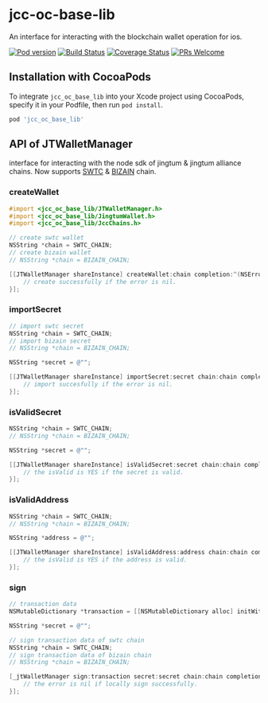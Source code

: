 
# jcc-oc-base-lib

An interface for interacting with the blockchain wallet operation for ios.

[![Pod version](https://badge.fury.io/co/jcc_oc_base_lib.svg)](https://badge.fury.io/co/jcc_oc_base_lib)
[![Build Status](https://travis-ci.com/JCCDex/jcc-oc-base-lib.svg?branch=master)](https://travis-ci.com/JCCDex/jcc-oc-base-lib)
[![Coverage Status](https://coveralls.io/repos/github/JCCDex/jcc-oc-base-lib/badge.svg?branch=dev)](https://coveralls.io/github/JCCDex/jcc-oc-base-lib?branch=dev)
[![PRs Welcome](https://img.shields.io/badge/PRs-welcome-brightgreen.svg?style=flat-square)](http://makeapullrequest.com)

## Installation with CocoaPods

To integrate `jcc_oc_base_lib` into your Xcode project using CocoaPods, specify it in your Podfile, then run `pod install`.

```ruby
pod 'jcc_oc_base_lib'
```

## API of JTWalletManager

interface for interacting with the node sdk of jingtum & jingtum alliance chains. Now supports [SWTC](https://state.jingtum.com/#!/) & [BIZAIN](https://bizain.net/) chain.

### createWallet

```objective-c
#import <jcc_oc_base_lib/JTWalletManager.h>
#import <jcc_oc_base_lib/JingtumWallet.h>
#import <jcc_oc_base_lib/JccChains.h>

// create swtc wallet
NSString *chain = SWTC_CHAIN;
// create bizain wallet
// NSString *chain = BIZAIN_CHAIN;

[[JTWalletManager shareInstance] createWallet:chain completion:^(NSError *error, JingtumWallet *wallet) {
    // create successfully if the error is nil.
}];
```

### importSecret

```objective-c
// import swtc secret
NSString *chain = SWTC_CHAIN;
// import bizain secret
// NSString *chain = BIZAIN_CHAIN;

NSString *secret = @"";

[[JTWalletManager shareInstance] importSecret:secret chain:chain completion:^(NSError *error, JingtumWallet *wallet) {
    // import succesfully if the error is nil.
}];
```

### isValidSecret

```objective-c
NSString *chain = SWTC_CHAIN;
// NSString *chain = BIZAIN_CHAIN;

NSString *secret = @"";

[[JTWalletManager shareInstance] isValidSecret:secret chain:chain completion:^(BOOL isValid) {
    // the isValid is YES if the secret is valid.
}];
```

### isValidAddress

```objective-c
NSString *chain = SWTC_CHAIN;
// NSString *chain = BIZAIN_CHAIN;

NSString *address = @"";

[[JTWalletManager shareInstance] isValidAddress:address chain:chain completion:^(BOOL isValid) {
    // the isValid is YES if the address is valid.
}];
```

### sign

```objective-c
// transaction data
NSMutableDictionary *transaction = [[NSMutableDictionary alloc] initWithCapacity:0];

NSString *secret = @"";

// sign transaction data of swtc chain
NSString *chain = SWTC_CHAIN;
// sign transaction data of bizain chain
// NSString *chain = BIZAIN_CHAIN;

[_jtWalletManager sign:transaction secret:secret chain:chain completion:^(NSError *error, NSString *signature) {
    // the error is nil if locally sign successfully.
}];
```
